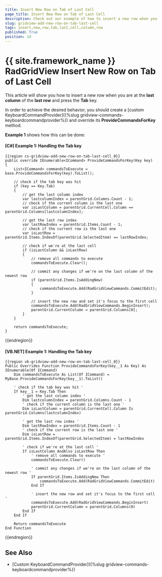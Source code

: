 ```yaml
---
title: Insert New Row on Tab of Last Cell
page_title: Insert New Row on Tab of Last Cell
description: Check out our example of how to insert a new row when you are at the last column of the last row in RadGridView - Telerik's {{ site.framework_name }} DataGrid.
slug: gridview-add-new-row-on-tab-last-cell
tags: insert,new,row,tab,last,cell,column,row
published: True
position: 14
---
```


# {{ site.framework_name }} RadGridView Insert New Row on Tab of Last Cell

This article will show you how to insert a new row when you are at the **last column** of the **last row** and press the **Tab** key.

In order to achieve the desired behavior, you should create a [custom KeyboardCommandProvider]({%slug gridview-commands-keyboardcommandprovider%}) and override its **ProvideCommandsForKey** method.

**Example 1** shows how this can be done:

#### __[C#] Example 1: Handling the Tab key__

	{{region cs-gridview-add-new-row-on-tab-last-cell_0}}
	public override IEnumerable<ICommand> ProvideCommandsForKey(Key key)
	{
	    List<ICommand> commandsToExecute = base.ProvideCommandsForKey(key).ToList();
	
	    // check if the tab key was hit
	    if (key == Key.Tab)
	    {
	        // get the last column index
	        var lastcolumnIndex = parentGrid.Columns.Count - 1;
	        // check if the current column is the last one
	        var isLastColumn = parentGrid.CurrentCell.Column == parentGrid.Columns[lastcolumnIndex];
	
	        // get the last row index
	        var lastRowIndex = parentGrid.Items.Count - 1;
	        // check if the current row is the last one
	        var isLastRow = parentGrid.Items.IndexOf(parentGrid.SelectedItem) == lastRowIndex;
	
	        // check if we're at the last cell
	        if (isLastColumn && isLastRow)
	        {
	            // remove all commands to execute
	            commandsToExecute.Clear();
	
	            // commit any changes if we're on the last column of the newest row
	            if (parentGrid.Items.IsAddingNew)
	            {
	                commandsToExecute.Add(RadGridViewCommands.CommitEdit);
	            }
	
	            // insert the new row and set it's focus to the first cell
	            commandsToExecute.Add(RadGridViewCommands.BeginInsert);
	            parentGrid.CurrentColumn = parentGrid.Columns[0];
	        }
	    }
	
	    return commandsToExecute;
	}
{{endregion}}

#### __[VB.NET] Example 1: Handling the Tab key__

	{{region vb-gridview-add-new-row-on-tab-last-cell_0}}
	Public Overrides Function ProvideCommandsForKey(key__1 As Key) As IEnumerable(Of ICommand)
	    Dim commandsToExecute As List(Of ICommand) = MyBase.ProvideCommandsForKey(key__1).ToList()
	
	    ' check if the tab key was hit '
	    If key__1 = Key.Tab Then
	        ' get the last column index '
	        Dim lastcolumnIndex = parentGrid.Columns.Count - 1
	        ' check if the current column is the last one '
	        Dim isLastColumn = parentGrid.CurrentCell.Column Is parentGrid.Columns(lastcolumnIndex)
	
	        ' get the last row index '
	        Dim lastRowIndex = parentGrid.Items.Count - 1
	        ' check if the current row is the last one '
	        Dim isLastRow = parentGrid.Items.IndexOf(parentGrid.SelectedItem) = lastRowIndex
	
	        ' check if we're at the last cell '
	        If isLastColumn AndAlso isLastRow Then
	            ' remove all commands to execute '
	            commandsToExecute.Clear()
	
	            ' commit any changes if we're on the last column of the newest row '
	            If parentGrid.Items.IsAddingNew Then
	                commandsToExecute.Add(RadGridViewCommands.CommitEdit)
	            End If
	
	            ' insert the new row and set it's focus to the first cell '
	            commandsToExecute.Add(RadGridViewCommands.BeginInsert)
	            parentGrid.CurrentColumn = parentGrid.Columns(0)
	        End If
	    End If
	
	    Return commandsToExecute
	End Function
{{endregion}}

## See Also

* [Custom KeyboardCommandProvider]({%slug gridview-commands-keyboardcommandprovider%})

